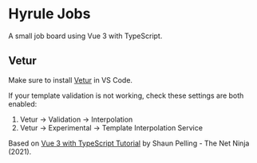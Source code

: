 # Hyrule Jobs

A small job board using Vue 3 with TypeScript.

## Vetur

Make sure to install [Vetur](https://marketplace.visualstudio.com/items?itemName=octref.vetur) in VS Code.

If your template validation is not working, check these settings are both enabled:

1. Vetur -> Validation -> Interpolation
2. Vetur -> Experimental -> Template Interpolation Service

Based on [Vue 3 with TypeScript Tutorial](https://www.youtube.com/playlist?list=PL4cUxeGkcC9gCtAuEdXTjNVE5bbMFo5OD) by Shaun Pelling - The Net Ninja (2021).
